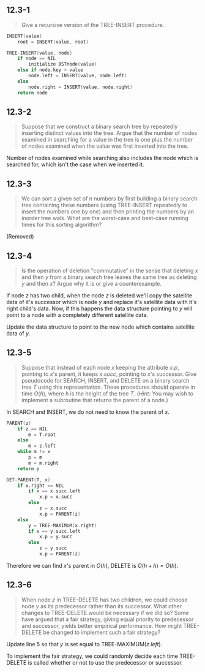 ## 12.3-1

> Give a recursive version of the $\text{TREE-INSERT}$ procedure.

```cpp
INSERT(value)
    root = INSERT(value, root)
```

```cpp
TREE-INSERT(value, node)
    if node == NIL
        initialize BSTnode(value)
    else if node.key > value
        node.left = INSERT(value, node.left)
    else
        node.right = INSERT(value, node.right)
    return node
```

## 12.3-2

> Suppose that we construct a binary search tree by repeatedly inserting distinct values into the tree. Argue that the number of nodes examined in searching for a value in the tree is one plus the number of nodes examined when the value was first inserted into the tree.

Number of nodes examined while searching also includes the node which is searched for, which isn't the case when we inserted it.

## 12.3-3

> We can sort a given set of $n$ numbers by first building a binary search tree containing these numbers (using $\text{TREE-INSERT}$ repeatedly to insert the numbers one by one) and then printing the numbers by an inorder tree walk. What are the worst-case and best-case running times for this sorting algorithm?

(Removed)

## 12.3-4

> Is the operation of deletion "commutative" in the sense that deleting $x$ and then $y$ from a binary search tree leaves the same tree as deleting $y$ and then $x$? Argue why it is or give a counterexample.

If node $z$ has two child, when the node $z$ is deleted we'll copy the satellite data of it's successor which is node $y$ and replace it's satellite data with it's right child's data. Now, if this happens the data structure pointing to $y$ will point to a node with a completely different satellite data.

Update the data structure to point to the new node which contains satellite data of $y$.

## 12.3-5

> Suppose that instead of each node $x$ keeping the attribute $x.p$, pointing to $x$'s parent, it keeps $x.succ$, pointing to $x$'s successor. Give pseudocode for $\text{SEARCH}$, $\text{INSERT}$, and $\text{DELETE}$ on a binary search tree $T$ using this representation. These procedures should operate in time $O(h)$, where $h$ is the height of the tree $T$. ($\textit{Hint:}$ You may wish to implement a subroutine that returns the parent of a node.)

In $\text{SEARCH}$ and $\text{INSERT}$, we do not need to know the parent of $x$.

```cpp
PARENT(z)
    if z == NIL
        m = T.root
    else
        m = z.left
    while m != x
        p = m
        m = m.right
    return p
```

```cpp
GET-PARENT(T, x)
    if x.right == NIL
        if x == x.succ.left
            x.p = x.succ
        else
            z = x.succ
            x.p = PARENT(z)
    else
        y = TREE-MAXIMUM(x.right)
        if x == y.succ.left
            x.p = y.succ
        else
            z = y.succ
            x.p = PARENT(z)
```

Therefore we can find $x$'s parent in $O(h)$, $\text{DELETE}$ is $O(h + h) = O(h)$.

## 12.3-6

> When node $z$ in $\text{TREE-DELETE}$ has two children, we could choose node $y$ as its predecessor rather than its successor. What other changes to $\text{TREE-DELETE}$ would be necessary if we did so? Some have argued that a fair strategy, giving equal priority to predecessor and successor, yields better empirical performance. How might $\text{TREE-DELETE}$ be changed to implement such a fair strategy?

Update line 5 so that $y$ is set equal to $\text{TREE-MAXIMUM}(z.left)$.

To implement the fair strategy, we could randomly decide each time $\text{TREE-DELETE}$ is called whether or not to use the predecessor or successor.
